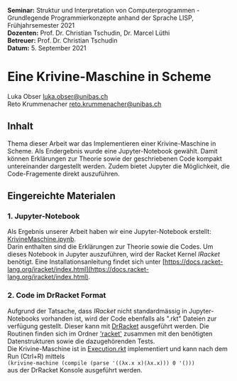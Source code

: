 **Seminar:** Struktur und Interpretation von Computerprogrammen - Grundlegende Programmierkonzepte anhand der Sprache LISP, Frühjahrsemester 2021  
**Dozenten:** Prof. Dr. Christian Tschudin, Dr. Marcel Lüthi  
**Betreuer:** Prof. Dr. Christian Tschudin  
**Datum:** 5. September 2021  

# Eine Krivine-Maschine in Scheme  

Luka Obser <luka.obser@unibas.ch>  
Reto Krummenacher <reto.krummenacher@unibas.ch>

## Inhalt
Thema dieser Arbeit war das Implementieren einer Krivine-Maschine in Scheme. Als Endergebnis wurde eine Jupyter-Notebook
gewählt. Damit können Erklärungen zur Theorie sowie der geschriebenen Code kompakt untereinander dargestellt werden.
Zudem bietet Jupyter die Möglichkeit, die Code-Fragemente direkt auszuführen.

## Eingereichte Materialen

### 1. Jupyter-Notebook
Als Ergebnis unserer Arbeit haben wir eine Jupyter-Notebook erstellt: [KrivineMaschine.ipynb](KrivineMaschine.ipynb).  
Darin enthalten sind die Erklärungen zur Theorie sowie die Codes. 
Um dieses Notebook in Jupyter auszuführen, wird der Racket Kernel *IRacket* benötigt.
Eine Installationsanleitung findet sich unter [https://docs.racket-lang.org/iracket/index.html](https://docs.racket-lang.org/iracket/index.html).

### 2. Code im DrRacket Format
Aufgrund der Tatsache, dass *IRacket* nicht standardmässig in Jupyter-Notebooks vorhanden ist, wird
der Code ebenfalls als ".rkt" Dateien zur verfügung gestellt. Dieser kann mit [DrRacket](https://racket-lang.org/) ausgeführt werden.
Die Routinen finden sich im Ordner ['racket'](racket) zusammen mit den benötigten Datenstrukturen sowie die dazugehörenden Tests.  
Die Krivine-Maschine ist in [Execution.rkt](racket\Execution.rkt) implementiert und kann nach dem Run (Ctrl+R) 
mittels  
   `(krivine-machine (compile (parse '((λx.x x)(λx.x))) 0 '()))`  
aus der DrRacket Konsole ausgeführt werden.

